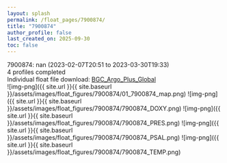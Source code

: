 ```yaml
---
layout: splash
permalink: /float_pages/7900874/
title: "7900874"
author_profile: false
last_created_on: 2025-09-30
toc: false
---
```

 
7900874: nan (2023-02-07T20:51 to 2023-03-30T19:33)\
4 profiles completed\
Individual float file download: [BGC_Argo_Plus_Global](https://ftp.soest.hawaii.edu/bgc_argo_plus/Individual_Floats/outliers_removed/7900874_Sprof_processed.nc)\
![img-png]({{ site.url }}{{ site.baseurl }}/assets/images/float_figures/7900874/01_7900874_map.png)
![img-png]({{ site.url }}{{ site.baseurl }}/assets/images/float_figures/7900874/7900874_DOXY.png)
![img-png]({{ site.url }}{{ site.baseurl }}/assets/images/float_figures/7900874/7900874_PRES.png)
![img-png]({{ site.url }}{{ site.baseurl }}/assets/images/float_figures/7900874/7900874_PSAL.png)
![img-png]({{ site.url }}{{ site.baseurl }}/assets/images/float_figures/7900874/7900874_TEMP.png)
